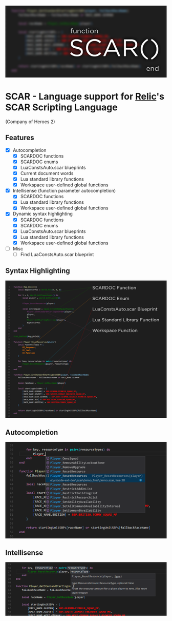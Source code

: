 ![](https://raw.githubusercontent.com/Janne252/scar/master/images/promo_logo.png)
# SCAR - Language support for [Relic](http://www.relic.com/)'s SCAR Scripting Language
(Company of Heroes 2)

## Features
 - [x] Autocompletion
    - [x] SCARDOC functions
    - [x] SCARDOC enums
    - [x] LuaConstsAuto.scar blueprints
    - [x] Current document words
    - [x] Lua standard library functions
    - [x] Workspace user-defined global functions
 - [x] Intellisense (function parameter autocompletion)
    - [x] SCARDOC functions
    - [x] Lua standard library functions
    - [x] Workspace user-defined global functions
 - [x] Dynamic syntax highlighting
    - [x] SCARDOC functions
    - [x] SCARDOC enums
    - [x] LuaConstsAuto.scar blueprints
    - [x] Lua standard library functions
    - [x] Workspace user-defined global functions 
 - [ ] Misc 
    - [ ] Find LuaConstsAuto.scar blueprint 

## Syntax Highlighting
![](https://raw.githubusercontent.com/Janne252/scar/master/images/promo_highlight.png)

## Autocompletion
![](https://raw.githubusercontent.com/Janne252/scar/master/images/promo_autocompletion.png)

## Intellisense
![](https://raw.githubusercontent.com/Janne252/scar/master/images/promo_intellisense.png)